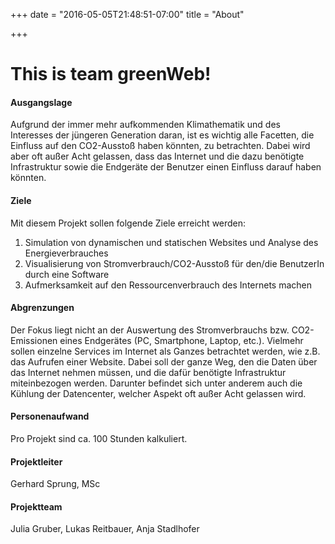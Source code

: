 +++
date = "2016-05-05T21:48:51-07:00"
title = "About"

+++

# This is team greenWeb!

#### Ausgangslage
Aufgrund der immer mehr aufkommenden Klimathematik und des Interesses der jüngeren Generation daran, ist es wichtig alle Facetten, die Einfluss auf den CO2-Ausstoß haben könnten, zu betrachten. Dabei wird aber oft außer Acht gelassen, dass das Internet und die dazu benötigte Infrastruktur sowie die Endgeräte der Benutzer einen Einfluss darauf haben könnten. 

#### Ziele
Mit diesem Projekt sollen folgende Ziele erreicht werden:
1.	Simulation von dynamischen und statischen Websites und Analyse des Energieverbrauches 
2.	Visualisierung von Stromverbrauch/CO2-Ausstoß für den/die BenutzerIn durch eine Software
3.	Aufmerksamkeit auf den Ressourcenverbrauch des Internets machen

#### Abgrenzungen
Der Fokus liegt nicht an der Auswertung des Stromverbrauchs bzw. CO2-Emissionen eines Endgerätes (PC, Smartphone, Laptop, etc.). Vielmehr sollen einzelne Services im Internet als Ganzes betrachtet werden, wie z.B. das Aufrufen einer Website. Dabei soll der ganze Weg, den die Daten über das Internet nehmen müssen, und die dafür benötigte Infrastruktur miteinbezogen werden. Darunter befindet sich unter anderem auch die Kühlung der Datencenter, welcher Aspekt oft außer Acht gelassen wird.

#### Personenaufwand
Pro Projekt sind ca. 100 Stunden kalkuliert.

#### Projektleiter
Gerhard Sprung, MSc

#### Projektteam
Julia Gruber, Lukas Reitbauer, Anja Stadlhofer 

